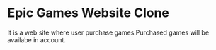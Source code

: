 <h1> Epic Games Website Clone </h1>
<p> It is a web site where user purchase games.Purchased games will be availabe in account. </p>

